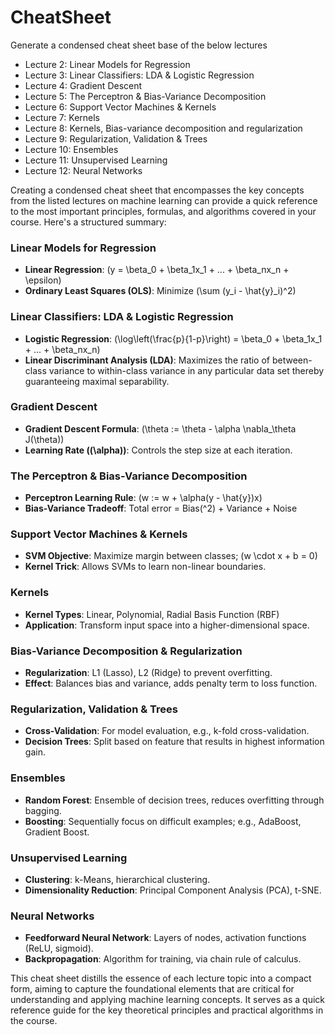 # CheatSheet

Generate a condensed cheat sheet base of the below lectures
- Lecture 2: Linear Models for Regression
- Lecture 3: Linear Classifiers: LDA & Logistic Regression
- Lecture 4: Gradient Descent
- Lecture 5: The Perceptron & Bias-Variance Decomposition
- Lecture 6: Support Vector Machines & Kernels 
- Lecture 7: Kernels
- Lecture 8: Kernels, Bias-variance decomposition and regularization
- Lecture 9: Regularization, Validation & Trees
- Lecture 10: Ensembles
- Lecture 11: Unsupervised Learning
- Lecture 12: Neural Networks


Creating a condensed cheat sheet that encompasses the key concepts from the listed lectures on machine learning can provide a quick reference to the most important principles, formulas, and algorithms covered in your course. Here's a structured summary:

### Linear Models for Regression
- **Linear Regression**: \(y = \beta_0 + \beta_1x_1 + ... + \beta_nx_n + \epsilon\)
- **Ordinary Least Squares (OLS)**: Minimize \(\sum (y_i - \hat{y}_i)^2\)

### Linear Classifiers: LDA & Logistic Regression
- **Logistic Regression**: \(\log\left(\frac{p}{1-p}\right) = \beta_0 + \beta_1x_1 + ... + \beta_nx_n\)
- **Linear Discriminant Analysis (LDA)**: Maximizes the ratio of between-class variance to within-class variance in any particular data set thereby guaranteeing maximal separability.

### Gradient Descent
- **Gradient Descent Formula**: \(\theta := \theta - \alpha \nabla_\theta J(\theta)\)
- **Learning Rate (\(\alpha\))**: Controls the step size at each iteration.

### The Perceptron & Bias-Variance Decomposition
- **Perceptron Learning Rule**: \(w := w + \alpha(y - \hat{y})x\)
- **Bias-Variance Tradeoff**: Total error = Bias\(^2\) + Variance + Noise

### Support Vector Machines & Kernels
- **SVM Objective**: Maximize margin between classes; \(w \cdot x + b = 0\)
- **Kernel Trick**: Allows SVMs to learn non-linear boundaries.

### Kernels
- **Kernel Types**: Linear, Polynomial, Radial Basis Function (RBF)
- **Application**: Transform input space into a higher-dimensional space.

### Bias-Variance Decomposition & Regularization
- **Regularization**: L1 (Lasso), L2 (Ridge) to prevent overfitting.
- **Effect**: Balances bias and variance, adds penalty term to loss function.

### Regularization, Validation & Trees
- **Cross-Validation**: For model evaluation, e.g., k-fold cross-validation.
- **Decision Trees**: Split based on feature that results in highest information gain.

### Ensembles
- **Random Forest**: Ensemble of decision trees, reduces overfitting through bagging.
- **Boosting**: Sequentially focus on difficult examples; e.g., AdaBoost, Gradient Boost.

### Unsupervised Learning
- **Clustering**: k-Means, hierarchical clustering.
- **Dimensionality Reduction**: Principal Component Analysis (PCA), t-SNE.

### Neural Networks
- **Feedforward Neural Network**: Layers of nodes, activation functions (ReLU, sigmoid).
- **Backpropagation**: Algorithm for training, via chain rule of calculus.

This cheat sheet distills the essence of each lecture topic into a compact form, aiming to capture the foundational elements that are critical for understanding and applying machine learning concepts. It serves as a quick reference guide for the key theoretical principles and practical algorithms in the course.
